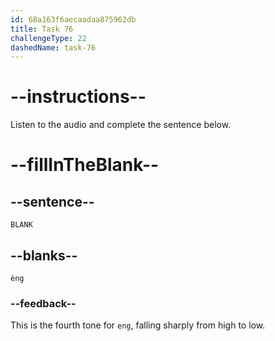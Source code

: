 ```yaml
---
id: 68a163f6aecaadaa875962db
title: Task 76
challengeType: 22
dashedName: task-76
---
```


<!-- (Audio) A: èng -->

# --instructions--

Listen to the audio and complete the sentence below.

# --fillInTheBlank--

## --sentence--

`BLANK`

## --blanks--

`èng`

### --feedback--

This is the fourth tone for `eng`, falling sharply from high to low.
